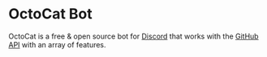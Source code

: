 # OctoCat Bot
OctoCat is a free & open source bot for [Discord](https://discord.com) that works with the [GitHub API](https://developer.github.com/v3/) with an array of features.
